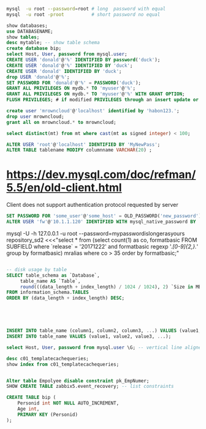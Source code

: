```sh
mysql  -u root --password=root # long  password with equal
mysql  -u root -proot          # short password no equal
```
```sql
show databases;
use DATABASENAME;
show tables;
desc mytable; -- show table schema
create database bip;
select Host, User, password from mysql.user;
CREATE USER 'donald'@'%' IDENTIFIED BY password('duck');
CREATE USER 'donald'@'%' IDENTIFIED BY 'duck';
CREATE USER 'donald' IDENTIFIED BY 'duck';
drop USER 'donald'@'%';
SET PASSWORD FOR 'donald'@'%' = PASSWORD('duck');
GRANT ALL PRIVILEGES ON mydb.* TO 'myuser'@'%';
GRANT ALL PRIVILEGES ON mydb.* TO 'myuser'@'%' WITH GRANT OPTION;
FLUSH PRIVILEGES; # if modified PRIVILEGES through an insert update or delete statement instead of a grant, revoke, set password or rename user

create user 'mrowncloud'@'localhost' identified by 'habon123.';
drop user mrowncloud;
grant all on mrowncloud.* to mrowncloud;

select distinct(mt) from mt where cast(mt as signed integer) < 100;

ALTER USER 'root'@'localhost' IDENTIFIED BY 'MyNewPass';
ALTER TABLE tablename MODIFY columnname VARCHAR(20) ;
```



# https://dev.mysql.com/doc/refman/5.5/en/old-client.html
Client does not support authentication protocol requested by server
```sql
SET PASSWORD FOR 'some_user'@'some_host' = OLD_PASSWORD('new_password');
ALTER USER 'fw'@'10.1.1.120' IDENTIFIED WITH mysql_native_password BY 'fwpass';
```

mysql -U -h 127.0.0.1 -u root --password=mypasswordislongerasyours repository_sd2 <<<"select * from (select count(1) as co, formatbasic FROM SUBFIELD where \`release\` = '20171222' and formatbasic regexp '.*[0-9]{2,}.*' group by formatbasic) mralias where co > 35 order by formatbasic;"

```sql

-- disk usage by table
SELECT table_schema as `Database`,
     table_name AS `Table`,
     round(((data_length + index_length) / 1024 / 1024), 2) `Size in MB`
FROM information_schema.TABLES
ORDER BY (data_length + index_length) DESC;





INSERT INTO table_name (column1, column2, column3, ...) VALUES (value1, value2, value3, ...);
INSERT INTO table_name VALUES (value1, value2, value3, ...);

select Host, User, password from mysql.user \G; -- vertical line alignement (the \G at the end of the query does the trick)

desc c01_templatecachequeries;
show index from c01_templatecachequeries;


Alter table Empolyee disable constraint pk_EmpNumer;
SHOW CREATE TABLE zabbix5.event_recovery; -- list constraints

CREATE TABLE bip (
    Personid int NOT NULL AUTO_INCREMENT,
    Age int,
    PRIMARY KEY (Personid)
);
```
